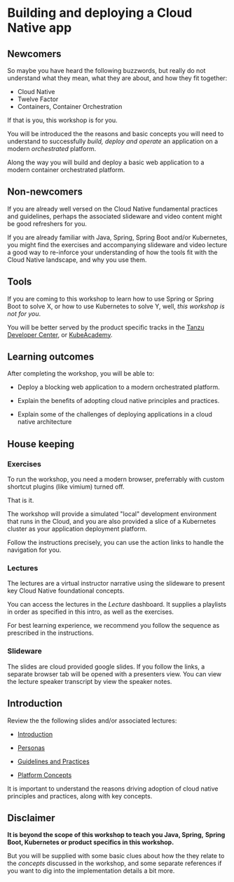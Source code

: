 # Building and deploying a Cloud Native app

## Newcomers

So maybe you have heard the following buzzwords,
but really do not understand what they mean,
what they are about,
and how they fit together:

- Cloud Native
- Twelve Factor
- Containers, Container Orchestration

If that is you,
this workshop is for you.

You will be introduced the the reasons and basic concepts you will need
to understand to successfully
*build, deploy and operate* an application on a modern *orchestrated*
platform.

Along the way you will build and deploy a basic web application to a
modern container orchestrated platform.

## Non-newcomers

If you are already well versed on the Cloud Native fundamental practices
and guidelines,
perhaps the associated slideware and video content might be good 
refreshers for you.

If you are already familiar with Java, Spring, Spring Boot and/or
Kubernetes,
you might find the exercises and accompanying slideware and video
lecture a good way to re-inforce your understanding of how the tools
fit with the Cloud Native landscape,
and why you use them.

## Tools

If you are coming to this workshop to learn how to use Spring or
Spring Boot to solve X,
or how to use Kubernetes to solve Y,
well,
*this workshop is not for you*.

You will be better served by the product specific tracks in the
[Tanzu Developer Center](https://tanzu.vmware.com/developer/),
or [KubeAcademy](https://kube.academy/).

## Learning outcomes

After completing the workshop,
you will be able to:

-   Deploy a blocking web application to a modern orchestrated platform.

-   Explain the benefits of adopting cloud native principles and
    practices.

-   Explain some of the challenges of deploying applications in a
    cloud native architecture

## House keeping

### Exercises

To run the workshop,
you need a modern browser,
preferrably with custom shortcut plugins (like vimium) turned off.

That is it.

The workshop will provide a simulated "local" development environment
that runs in the Cloud,
and you are also provided a slice of a Kubernetes cluster as your
application deployment platform.

Follow the instructions precisely,
you can use the action links to handle the navigation for you.

### Lectures

The lectures are a virtual instructor narrative using the
slideware to present key Cloud Native foundational concepts.

You can access the lectures in the *Lecture* dashboard.
It supplies a playlists in order as specified in this intro,
as well as the exercises.

For best learning experience,
we recommend you follow the sequence as prescribed in the
instructions.

### Slideware

The slides are cloud provided google slides.
If you follow the links,
a separate browser tab will be opened with a presenters view.
You can view the lecture speaker transcript by view the 
speaker notes.

## Introduction

Review the the following slides and/or associated lectures:

-   [Introduction](https://docs.google.com/presentation/d/1Bg9Ra_vMIzq4Gq5hfaZ0jopmKj1obvwov-Rk4xZbyBY/present#slide=id.g7ea4a9dfdf_0_1813)

-   [Personas](https://docs.google.com/presentation/d/1T5Tjcqf0R-njyGSH3AQ7KqGdkX-co-GM0jlVAjRMk1M/present#slide=id.g7ea4a9dfdf_0_1813)

-   [Guidelines and Practices](https://docs.google.com/presentation/d/1QaBOfQK5_3DDNO9xi3I2N3gczM8243fUhvN7bPpLlcI/present#slide=id.gb51335f931_1_156)

-   [Platform Concepts](https://docs.google.com/presentation/d/1fepud2V36GcsUNrUA1Aaz23q0CRFqvSs_a0yr5ehUTc/present#slide=id.g7ea4a9dfdf_0_1813)

It is important to understand the reasons driving adoption of cloud
native principles and practices,
along with key concepts.

## Disclaimer

**It is beyond the scope of this workshop to teach you Java, Spring,**
**Spring Boot, Kubernetes or product specifics in this workshop.**

But you will be supplied with some basic clues about how the they
relate to the *concepts* discussed in the workshop,
and some separate references if you want to dig into the implementation
details a bit more.